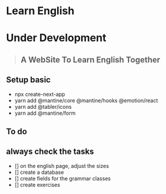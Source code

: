 # Learn English
# Under Development

> ## A WebSite To Learn English Together

## Setup basic
* npx create-next-app
* yarn add @mantine/core @mantine/hooks @emotion/react
* yarn add @tabler/icons
* yarn add @mantine/form

## To do
## always check the tasks
* [] on the english page, adjust the sizes
* [] create a database
* [] create fields for the grammar classes
* [] create exercises